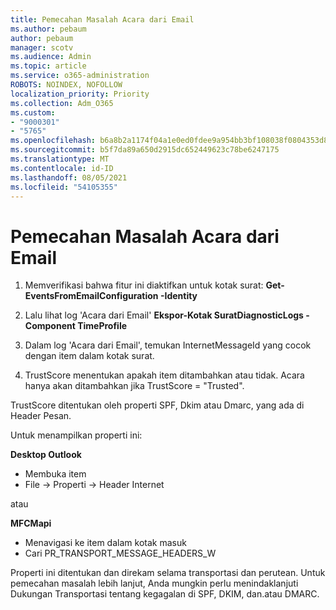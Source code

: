 ```yaml
---
title: Pemecahan Masalah Acara dari Email
ms.author: pebaum
author: pebaum
manager: scotv
ms.audience: Admin
ms.topic: article
ms.service: o365-administration
ROBOTS: NOINDEX, NOFOLLOW
localization_priority: Priority
ms.collection: Adm_O365
ms.custom:
- "9000301"
- "5765"
ms.openlocfilehash: b6a8b2a1174f04a1e0ed0fdee9a954bb3bf108038f0804353d84755e490f5f47
ms.sourcegitcommit: b5f7da89a650d2915dc652449623c78be6247175
ms.translationtype: MT
ms.contentlocale: id-ID
ms.lasthandoff: 08/05/2021
ms.locfileid: "54105355"
---
```

# <a name="troubleshooting-events-from-email"></a>Pemecahan Masalah Acara dari Email

1. Memverifikasi bahwa fitur ini diaktifkan untuk kotak surat: **Get-EventsFromEmailConfiguration -Identity <mailbox>**

2. Lalu lihat log 'Acara dari Email' **Ekspor-Kotak SuratDiagnosticLogs <mailbox> -Component TimeProfile**

3. Dalam log 'Acara dari Email', temukan InternetMessageId yang cocok dengan item dalam kotak surat.  

4. TrustScore menentukan apakah item ditambahkan atau tidak. Acara hanya akan ditambahkan jika TrustScore = "Trusted".

TrustScore ditentukan oleh properti SPF, Dkim atau Dmarc, yang ada di Header Pesan.

Untuk menampilkan properti ini:

**Desktop Outlook**

- Membuka item
- File -> Properti -> Header Internet

atau

**MFCMapi**

- Menavigasi ke item dalam kotak masuk
- Cari PR_TRANSPORT_MESSAGE_HEADERS_W

Properti ini ditentukan dan direkam selama transportasi dan perutean. Untuk pemecahan masalah lebih lanjut, Anda mungkin perlu menindaklanjuti Dukungan Transportasi tentang kegagalan di SPF, DKIM, dan.atau DMARC.